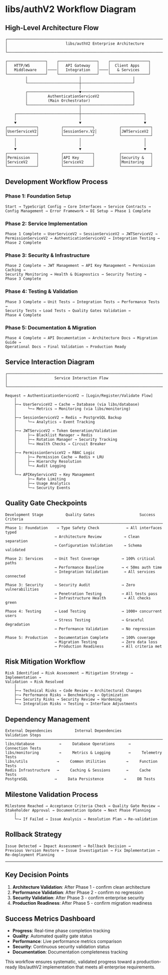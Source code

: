 # libs/authV2 Workflow Diagram

## High-Level Architecture Flow

```
┌─────────────────────────────────────────────────────────────────────────────────┐
│                          libs/authV2 Enterprise Architecture                     │
└─────────────────────────────────────────────────────────────────────────────────┘

┌─────────────────┐    ┌─────────────────┐    ┌─────────────────┐
│   HTTP/WS       │    │   API Gateway   │    │  Client Apps    │
│   Middleware    │────│   Integration   │────│   & Services    │
└─────────────────┘    └─────────────────┘    └─────────────────┘
         │                       │                       │
         └───────────────────────┼───────────────────────┘
                                 │
         ┌───────────────────────▼───────────────────────┐
         │         AuthenticationServiceV2               │
         │         (Main Orchestrator)                   │
         └───────────────────────┬───────────────────────┘
                                 │
    ┌────────────────────────────┼────────────────────────────┐
    │                            │                            │
    ▼                            ▼                            ▼
┌─────────────┐          ┌─────────────┐           ┌─────────────┐
│UserServiceV2│          │SessionServ.V2│          │JWTServiceV2 │
└─────────────┘          └─────────────┘           └─────────────┘
    │                            │                            │
    │                            │                            │
    ▼                            ▼                            ▼
┌─────────────┐          ┌─────────────┐           ┌─────────────┐
│Permission   │          │API Key      │           │Security &   │
│ServiceV2    │          │ServiceV2    │           │Monitoring   │
└─────────────┘          └─────────────┘           └─────────────┘
```

## Development Workflow Process

### Phase 1: Foundation Setup

```
Start → TypeScript Config → Core Interfaces → Service Contracts →
Config Management → Error Framework → DI Setup → Phase 1 Complete
```

### Phase 2: Service Implementation

```
Phase 1 Complete → UserServiceV2 → SessionServiceV2 → JWTServiceV2 →
PermissionServiceV2 → AuthenticationServiceV2 → Integration Testing →
Phase 2 Complete
```

### Phase 3: Security & Infrastructure

```
Phase 2 Complete → JWT Management → API Key Management → Permission Caching →
Security Monitoring → Health & Diagnostics → Security Testing →
Phase 3 Complete
```

### Phase 4: Testing & Validation

```
Phase 3 Complete → Unit Tests → Integration Tests → Performance Tests →
Security Tests → Load Tests → Quality Gates Validation →
Phase 4 Complete
```

### Phase 5: Documentation & Migration

```
Phase 4 Complete → API Documentation → Architecture Docs → Migration Guide →
Operational Docs → Final Validation → Production Ready
```

## Service Interaction Diagram

```
┌──────────────────────────────────────────────────────────────────────────────┐
│                     Service Interaction Flow                                 │
└──────────────────────────────────────────────────────────────────────────────┘

Request → AuthenticationServiceV2 → [Login/Register/Validate Flow]
    │
    ├─→ UserServiceV2 → Cache → Database (via libs/database)
    │     └─→ Metrics → Monitoring (via libs/monitoring)
    │
    ├─→ SessionServiceV2 → Redis → PostgreSQL Backup
    │     └─→ Analytics → Event Tracking
    │
    ├─→ JWTServiceV2 → Token Generation/Validation
    │     ├─→ Blacklist Manager → Redis
    │     ├─→ Rotation Manager → Security Tracking
    │     └─→ Health Checks → Circuit Breaker
    │
    ├─→ PermissionServiceV2 → RBAC Logic
    │     ├─→ Permission Cache → Redis + LRU
    │     ├─→ Hierarchy Resolution
    │     └─→ Audit Logging
    │
    └─→ APIKeyServiceV2 → Key Management
          ├─→ Rate Limiting
          ├─→ Usage Analytics
          └─→ Security Events
```

## Quality Gate Checkpoints

```
Development Stage          Quality Gates                    Success Criteria
─────────────────────────────────────────────────────────────────────────────
Phase 1: Foundation    → Type Safety Check            → All interfaces typed
                      → Architecture Review          → Clean separation
                      → Configuration Validation     → Schema validated

Phase 2: Services     → Unit Test Coverage          → 100% critical paths
                      → Performance Baseline        → < 50ms auth time
                      → Integration Validation       → All services connected

Phase 3: Security     → Security Audit              → Zero vulnerabilities
                      → Penetration Testing         → All tests pass
                      → Infrastructure Health        → All checks green

Phase 4: Testing      → Load Testing                → 1000+ concurrent users
                      → Stress Testing              → Graceful degradation
                      → Performance Validation      → No regression

Phase 5: Production   → Documentation Complete      → 100% coverage
                      → Migration Testing           → Zero data loss
                      → Production Readiness        → All criteria met
```

## Risk Mitigation Workflow

```
Risk Identified → Risk Assessment → Mitigation Strategy → Implementation →
Validation → Risk Resolved
    │
    ├─→ Technical Risks → Code Review → Architectural Changes
    ├─→ Performance Risks → Benchmarking → Optimization
    ├─→ Security Risks → Security Review → Hardening
    └─→ Integration Risks → Testing → Interface Adjustments
```

## Dependency Management

```
External Dependencies          Internal Dependencies          Validation Steps
─────────────────────────────────────────────────────────────────────────────
libs/database           →     Database Operations      →     Connection Tests
libs/monitoring         →     Metrics & Logging        →     Telemetry Tests
libs/utils             →     Common Utilities         →     Function Tests
Redis Infrastructure   →     Caching & Sessions       →     Cache Tests
PostgreSQL            →     Data Persistence         →     DB Tests
```

## Milestone Validation Process

```
Milestone Reached → Acceptance Criteria Check → Quality Gate Review →
Stakeholder Approval → Documentation Update → Next Phase Planning
    │
    └─→ If Failed → Issue Analysis → Resolution Plan → Re-validation
```

## Rollback Strategy

```
Issue Detected → Impact Assessment → Rollback Decision →
Previous Version Restore → Issue Investigation → Fix Implementation →
Re-deployment Planning
```

---

## Key Decision Points

1. **Architecture Validation**: After Phase 1 - confirm clean architecture
2. **Performance Validation**: After Phase 2 - confirm no regression
3. **Security Validation**: After Phase 3 - confirm enterprise security
4. **Production Readiness**: After Phase 5 - confirm migration readiness

## Success Metrics Dashboard

- **Progress**: Real-time phase completion tracking
- **Quality**: Automated quality gate status
- **Performance**: Live performance metrics comparison
- **Security**: Continuous security validation status
- **Documentation**: Documentation completeness tracking

This workflow ensures systematic, validated progress toward a production-ready libs/authV2 implementation that meets all enterprise requirements.
